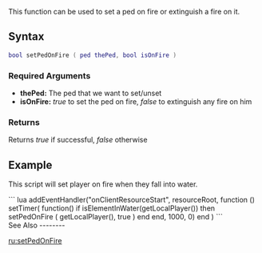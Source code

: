 This function can be used to set a ped on fire or extinguish a fire on it.

Syntax
------

``` lua
bool setPedOnFire ( ped thePed, bool isOnFire )
```

### Required Arguments

-   **thePed:** The ped that we want to set/unset
-   **isOnFire:** *true* to set the ped on fire, *false* to extinguish any fire on him

### Returns

Returns *true* if successful, *false* otherwise

Example
-------

This script will set player on fire when they fall into water.

<section name="Client" class="client" show="true">
``` lua
addEventHandler("onClientResourceStart", resourceRoot,
    function ()
        setTimer(   function()
                        if isElementInWater(getLocalPlayer()) then
                            setPedOnFire ( getLocalPlayer(), true )
                        end
                    end, 1000, 0)
    end
    )    
```

</section>
See Also
--------

[ru:setPedOnFire](/docs/ru-setpedonfire.md "wikilink")

